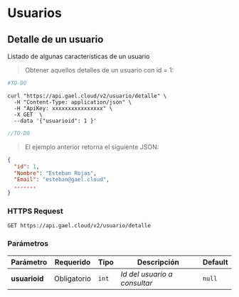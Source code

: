 # Usuarios

## Detalle de un usuario

Listado de algunas características de un usuario

> Obtener aquellos detalles de un usuario con id = 1:

```python
#TO-DO
```

```shell
curl "https://api.gael.cloud/v2/usuario/detalle" \
  -H "Content-Type: application/json" \
  -H "ApiKey: xxxxxxxxxxxxxxxx" \
  -X GET  \
  --data '{"usuarioid": 1 }'
```

```javascript
//TO-DO
```

> El ejemplo anterior retorna el siguiente JSON:

```json
{
  "id": 1,
  "Nombre": "Esteban Rojas",
  "Email": "esteban@gael.cloud",
  .......
}
```

### HTTPS Request

`GET https://api.gael.cloud/v2/usuario/detalle`

### Parámetros

Parámetro | Requerido | Tipo | Descripción | Default
--------- | ------- | ----------- | ----------- | ----------- 
<b>usuarioid</b> | Obligatorio | `int` | *Id del usuario a consultar* | `null`